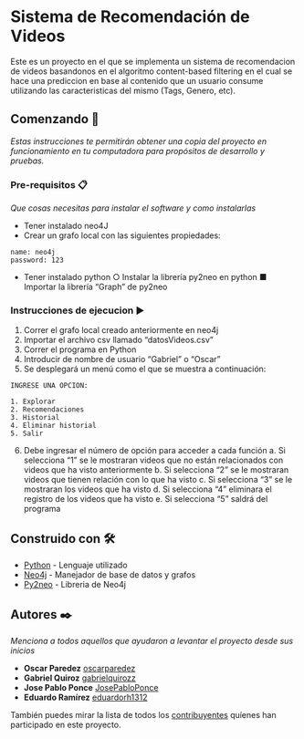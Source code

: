 # Sistema de Recomendación de Videos

Este es un proyecto en el que se implementa un sistema de recomendacion de videos basandonos en el algoritmo content-based filtering en el cual se hace una prediccion en base al contenido que un usuario consume utilizando las caracteristicas del mismo (Tags, Genero, etc).


## Comenzando 🚀

_Estas instrucciones te permitirán obtener una copia del proyecto en funcionamiento en tu computadora para propósitos de desarrollo y pruebas._

### Pre-requisitos 📋

_Que cosas necesitas para instalar el software y como instalarlas_

* Tener instalado neo4J
* Crear un grafo local con las siguientes propiedades:

```
name: neo4j
password: 123
```

* Tener instalado python
	○ Instalar la librería py2neo en python
		■ Importar la librería “Graph” de py2neo

### Instrucciones de ejecucion ▶️

1. Correr el grafo local creado anteriormente en neo4j
2. Importar el archivo csv llamado “datosVideos.csv”
3. Correr el programa en Python
4. Introducir de nombre de usuario “Gabriel” o “Oscar”
5. Se desplegará un menú como el que se muestra a continuación:

```
INGRESE UNA OPCION:

1. Explorar
2. Recomendaciones
3. Historial
4. Eliminar historial
5. Salir
```
6. Debe ingresar el número de opción para acceder a cada función
	a. Si selecciona “1” se le mostraran videos que no están relacionados con
	   videos que ha visto anteriormente
	b. Si selecciona “2” se le mostraran videos que tienen relación con lo que ha
	   visto
	c. Si selecciona “3” se le mostraran los videos que ha visto
	d. Si selecciona “4” eliminara el registro de los videos que ha visto
	e. Si selecciona “5” saldrá del programa


## Construido con 🛠️

* [Python](https://www.python.org/doc/) - Lenguaje utilizado
* [Neo4j](https://neo4j.com/docs/) - Manejador de base de datos y grafos
* [Py2neo](https://py2neo.org/2.0/essentials.html) - Libreria de Neo4j


## Autores ✒️

_Menciona a todos aquellos que ayudaron a levantar el proyecto desde sus inicios_

* **Oscar Paredez** [oscarparedez](https://github.com/oscarparedez)
* **Gabriel Quiroz** [gabrielquirozz](https://github.com/gabrielquirozz)
* **Jose Pablo Ponce** [JosePabloPonce](https://github.com/JosePabloPonce)
* **Eduardo Ramírez** [eduardorh1312](https://github.com/eduardorh1312)

También puedes mirar la lista de todos los [contribuyentes](https://github.com/eduardorh1312/Proyecto2_CC2003S30/graphs/contributors) quíenes han participado en este proyecto. 

